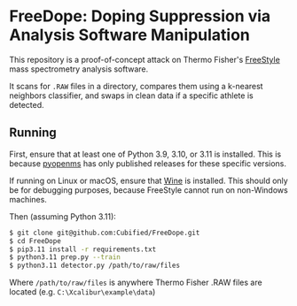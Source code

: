# FreeDope:  Doping Suppression via Analysis Software Manipulation

This repository is a proof-of-concept attack on Thermo Fisher's [FreeStyle](https://www.thermofisher.com/us/en/home/technical-resources/technical-reference-library/mass-spectrometry-support-center/liquid-chromatography-mass-spectrometry-software-support/freestyle-software-support/freestyle-software-support-getting-started.html) mass spectrometry analysis software.

It scans for `.RAW` files in a directory, compares them using a k-nearest neighbors classifier, and swaps in clean data if a specific athlete is detected.

## Running

First, ensure that at least one of Python 3.9, 3.10, or 3.11 is installed.  This is because [pyopenms](https://pyopenms.readthedocs.io/en/latest) has only published releases for these specific versions.

If running on Linux or macOS, ensure that [Wine](https://winehq.org) is installed.  This should only be for debugging purposes, because FreeStyle cannot run on non-Windows machines.

Then (assuming Python 3.11):

```sh
$ git clone git@github.com:Cubified/FreeDope.git
$ cd FreeDope
$ pip3.11 install -r requirements.txt
$ python3.11 prep.py --train
$ python3.11 detector.py /path/to/raw/files
```

Where `/path/to/raw/files` is anywhere Thermo Fisher .RAW files are located (e.g. `C:\Xcalibur\example\data`)
